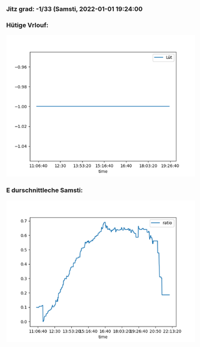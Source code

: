 ### Jitz grad: -1/33 (Samsti, 2022-01-01 19:24:00

### Hütige Vrlouf:
![Graph](Today.png)

### E durschnittleche Samsti:
![Graph](Samsti.png)